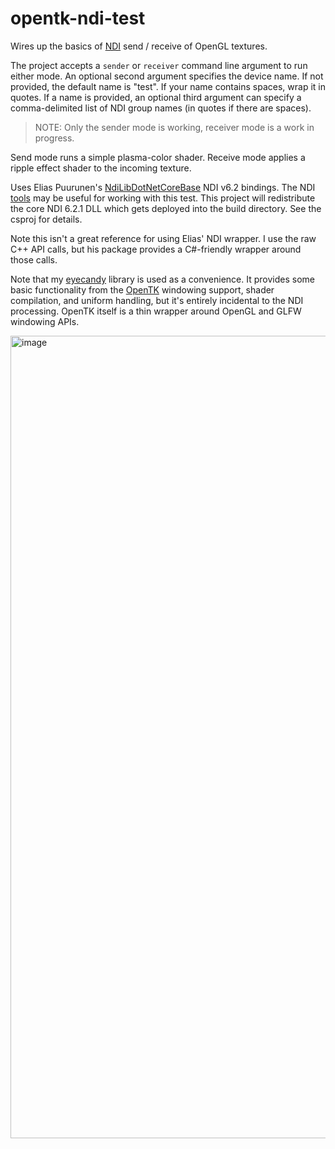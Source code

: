 
# opentk-ndi-test

Wires up the basics of [NDI](https://ndi.video/) send / receive of OpenGL textures.

The project accepts a `sender` or `receiver` command line argument to run either mode. An optional second argument specifies the device name. If not provided, the default name is "test". If your name contains spaces, wrap it in quotes. If a name is provided, an optional third argument can specify a comma-delimited list of NDI group names (in quotes if there are spaces).

> NOTE: Only the sender mode is working, receiver mode is a work in progress.

Send mode runs a simple plasma-color shader. Receive mode applies a ripple effect shader to the incoming texture. 

Uses Elias Puurunen's [NdiLibDotNetCoreBase](https://github.com/eliaspuurunen/NdiLibDotNetCoreBase) NDI v6.2 bindings. The NDI [tools](https://ndi.video/tools/) may be useful for working with this test. This project will redistribute the core NDI 6.2.1 DLL which gets deployed into the build directory. See the csproj for details.

Note this isn't a great reference for using Elias' NDI wrapper. I use the raw C++ API calls, but his package provides a C#-friendly wrapper around those calls.

Note that my [eyecandy](https://github.com/MV10/eyecandy) library is used as a convenience. It provides some basic functionality from the [OpenTK](https://github.com/opentk/opentk) windowing support, shader compilation, and uniform handling, but it's entirely incidental to the NDI processing. OpenTK itself is a thin wrapper around OpenGL and GLFW windowing APIs.

<img width="991" height="1284" alt="image" src="https://github.com/user-attachments/assets/6ea25d59-3331-4f9e-83a9-6f0065edd982" />
